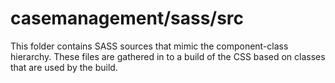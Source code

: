 # casemanagement/sass/src

This folder contains SASS sources that mimic the component-class hierarchy. These files
are gathered in to a build of the CSS based on classes that are used by the build.
